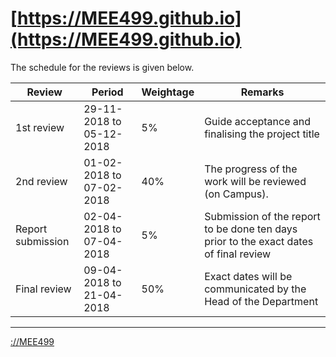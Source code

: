 #  [https://MEE499.github.io](https://MEE499.github.io)


The schedule for the reviews is given below.

|Review|Period|Weightage|Remarks|
|---|---|---|---|
|1st review|29-11-2018 to 05-12-2018|5%|Guide acceptance and finalising the project title|
|2nd review|01-02-2018 to 07-02-2018|40%|The progress of the work will be reviewed (on Campus).|
|Report submission|02-04-2018 to 07-04-2018|5%|Submission of the report to be done ten days prior to the exact dates of final review|
|Final review|09-04-2018 to 21-04-2018|50%|Exact dates will be communicated by the Head of the Department|
 
 
---

[ ://MEE499 ](https://MEE499.github.io/events/) 

